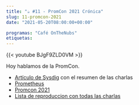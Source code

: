 ```yaml
---
title: "☕️ #11 - PromCon 2021 Crónica"
slug: 11-promcon-2021
date: "2021-05-20T08:00:00+00:00"

programas: "Café OnTheNubs"
etiquetas:
---
```


{{< youtube BJgF9ZLD0VM >}}

Hoy hablamos de la PromCon.

* [Artículo de Sysdig](https://sysdig.com/blog/promcon-online-2021/) con el resumen de las charlas
* [Prometheus](https://prometheus.io/)
* [Promcon 2021](https://promcon.io/)
* [Lista de reproduccion con todas las charlas](https://www.youtube.com/watch?v=Zocdw9Hs5t4&list=PLj6h78yzYM2PZb0QuIkm6ZY-xTuNA5zRO)
